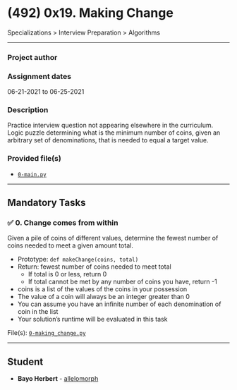 # (492) 0x19. Making Change
Specializations > Interview Preparation > Algorithms

---

### Project author


### Assignment dates
06-21-2021 to 06-25-2021

### Description
Practice interview question not appearing elsewhere in the curriculum. Logic puzzle determining what is the minimum number of coins, given an arbitrary set of denominations, that is needed to equal a target value.

### Provided file(s)
* [`0-main.py`](./0-main.py)

---

## Mandatory Tasks

### :white_check_mark: 0. Change comes from within
Given a pile of coins of different values, determine the fewest number of coins needed to meet a given amount total.

* Prototype: `def makeChange(coins, total)`
* Return: fewest number of coins needed to meet total
    * If total is 0 or less, return 0
    * If total cannot be met by any number of coins you have, return -1
* coins is a list of the values of the coins in your possession
* The value of a coin will always be an integer greater than 0
* You can assume you have an infinite number of each denomination of coin in the list
* Your solution’s runtime will be evaluated in this task

File(s): [`0-making_change.py`](./0-making_change.py)

---

## Student
* **Bayo Herbert** - [allelomorph](github.com/allelomorph)
